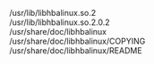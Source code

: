 /usr/lib/libhbalinux.so.2  
/usr/lib/libhbalinux.so.2.0.2  
/usr/share/doc/libhbalinux  
/usr/share/doc/libhbalinux/COPYING  
/usr/share/doc/libhbalinux/README  
